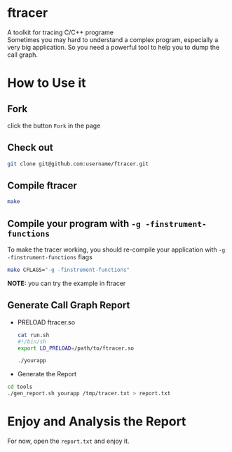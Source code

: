 ftracer
======

A toolkit for tracing C/C++ programe<br>
Sometimes you may hard to understand a complex program, especially a very big application. So you need a powerful tool to help you to dump the call graph.

# How to Use it
## Fork
click the button `Fork` in the page

## Check out
```bash
git clone git@github.com:username/ftracer.git
```

## Compile ftracer
```bash
make
```

## Compile your program with `-g -finstrument-functions`
To make the tracer working, you should re-compile your application with `-g -finstrument-functions` flags
```bash
make CFLAGS="-g -finstrument-functions"
```

**NOTE:** you can try the example in ftracer

## Generate Call Graph Report
* PRELOAD ftracer.so

    ```bash
    cat run.sh
    #!/bin/sh
    export LD_PRELOAD=/path/to/ftracer.so

    ./yourapp
    ```

* Generate the Report
```bash
cd tools
./gen_report.sh yourapp /tmp/tracer.txt > report.txt
```

# Enjoy and Analysis the Report
For now, open the `report.txt` and enjoy it.
